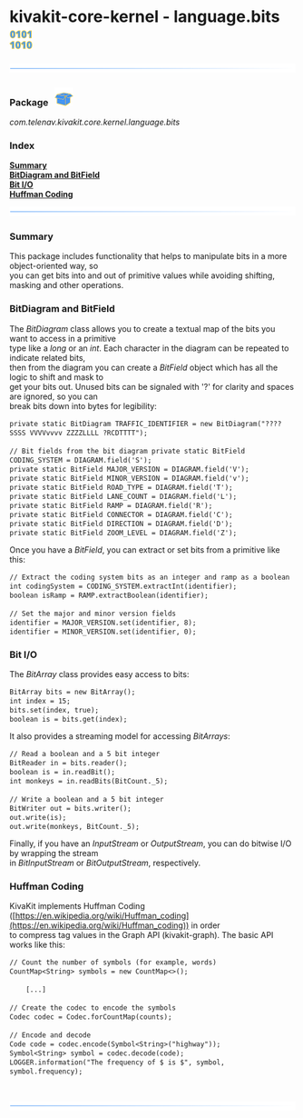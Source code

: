 # kivakit-core-kernel - language.bits &nbsp; ![](../../../documentation/images/bits-40.png)

![](../documentation/images/horizontal-line.png)

### Package &nbsp; ![](../../../documentation/images/box-32.png)

*com.telenav.kivakit.core.kernel.language.bits*

### Index

[**Summary**](#summary)  
[**BitDiagram and BitField**](#bitdiagram-and-bitfield)  
[**Bit I/O**](#bit-io)  
[**Huffman Coding**](#huffman-coding)

![](../documentation/images/horizontal-line.png)

### Summary <a name="summary"></a>

This package includes functionality that helps to manipulate bits in a more object-oriented way, so  
you can get bits into and out of primitive values while avoiding shifting, masking and other operations.

### BitDiagram and BitField <a name="bitdiagram-and-bitfield"></a>

The _BitDiagram_ class allows you to create a textual map of the bits you want to access in a primitive  
type like a _long_ or an _int_. Each character in the diagram can be repeated to indicate related bits,  
then from the diagram you can create a _BitField_ object which has all the logic to shift and mask to  
get your bits out. Unused bits can be signaled with '?' for clarity and spaces are ignored, so you can  
break bits down into bytes for legibility:

    private static BitDiagram TRAFFIC_IDENTIFIER = new BitDiagram("????SSSS VVVVvvvv ZZZZLLLL ?RCDTTTT");

    // Bit fields from the bit diagram private static BitField CODING_SYSTEM = DIAGRAM.field('S'); 
    private static BitField MAJOR_VERSION = DIAGRAM.field('V'); 
    private static BitField MINOR_VERSION = DIAGRAM.field('v'); 
    private static BitField ROAD_TYPE = DIAGRAM.field('T'); 
    private static BitField LANE_COUNT = DIAGRAM.field('L'); 
    private static BitField RAMP = DIAGRAM.field('R'); 
    private static BitField CONNECTOR = DIAGRAM.field('C'); 
    private static BitField DIRECTION = DIAGRAM.field('D'); 
    private static BitField ZOOM_LEVEL = DIAGRAM.field('Z');

Once you have a _BitField_, you can extract or set bits from a primitive like this:

    // Extract the coding system bits as an integer and ramp as a boolean
    int codingSystem = CODING_SYSTEM.extractInt(identifier); 
    boolean isRamp = RAMP.extractBoolean(identifier);

    // Set the major and minor version fields 
    identifier = MAJOR_VERSION.set(identifier, 8); 
    identifier = MINOR_VERSION.set(identifier, 0);

### Bit I/O <a name="bit-io"></a>

The _BitArray_ class provides easy access to bits:

    BitArray bits = new BitArray(); 
    int index = 15; 
    bits.set(index, true); 
    boolean is = bits.get(index);

It also provides a streaming model for accessing _BitArrays_:

    // Read a boolean and a 5 bit integer 
    BitReader in = bits.reader();  
    boolean is = in.readBit();  
    int monkeys = in.readBits(BitCount._5);

    // Write a boolean and a 5 bit integer  
    BitWriter out = bits.writer(); 
    out.write(is); 
    out.write(monkeys, BitCount._5);

Finally, if you have an _InputStream_ or _OutputStream_, you can do bitwise I/O by wrapping the stream  
in _BitInputStream_ or _BitOutputStream_, respectively.

### Huffman Coding <a name="huffman-coding"></a>

KivaKit implements Huffman Coding ([https://en.wikipedia.org/wiki/Huffman_coding](https://en.wikipedia.org/wiki/Huffman_coding)) in
order  
to compress tag values in the Graph API (kivakit-graph). The basic API works like this:

    // Count the number of symbols (for example, words)
    CountMap<String> symbols = new CountMap<>(); 

        [...]

    // Create the codec to encode the symbols 
    Codec codec = Codec.forCountMap(counts);

    // Encode and decode 
    Code code = codec.encode(Symbol<String>("highway")); 
    Symbol<String> symbol = codec.decode(code);
    LOGGER.information("The frequency of $ is $", symbol, symbol.frequency);

<br/>

![](../documentation/images/horizontal-line.png)

